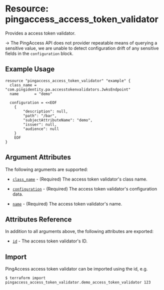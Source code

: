 # Resource: pingaccess_access_token_validator

Provides a access token validator.

-> The PingAccess API does not provider repeatable means of querying a sensitive value, we are unable to detect configuration drift of any sensitive fields in the `configuration` block.

## Example Usage
```hcl
resource "pingaccess_access_token_validator" "example" {
  class_name = "com.pingidentity.pa.accesstokenvalidators.JwksEndpoint"
  name       = "demo"

  configuration = <<EOF
	{
		"description": null,
		"path": "/bar",
		"subjectAttributeName": "demo",
		"issuer": null,
		"audience": null
	}
	EOF
}
```

## Argument Attributes

The following arguments are supported:

- [`class_name`](#class_name) - (Required) The access token validator's class name.

- [`configuration`](#configuration) - (Required) The access token validator's configuration data.

- [`name`](#name) - (Required) The access token validator's name.

## Attributes Reference

In addition to all arguments above, the following attributes are exported:

- [`id`](#id) - The access token validator's ID.

## Import

PingAccess access token validator can be imported using the id, e.g.

```
$ terraform import pingaccess_access_token_validator.demo_access_token_validator 123
```
